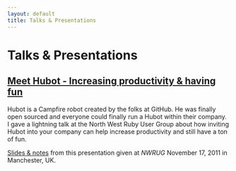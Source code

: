 ```yaml
---
layout: default
title: Talks & Presentations
---
```


# Talks & Presentations

## [Meet Hubot - Increasing productivity &amp; having fun](/talks/meet-hubot)

Hubot is a Campfire robot created by the folks at GitHub. He was finally open
sourced and everyone could finally run a Hubot within their company. I gave a
lightning talk at the North West Ruby User Group about how inviting Hubot into
your company can help increase productivity and still have a ton of fun.

[Slides &amp; notes](/talks/meet-hubot) from this presentation given at *NWRUG* November 17, 2011 in
Manchester, UK.

